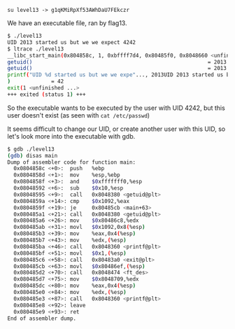 `su level13 -> g1qKMiRpXf53AWhDaU7FEkczr`

We have an executable file, ran by flag13.

```bash
$ ./level13 
UID 2013 started us but we we expect 4242
$ ltrace ./level13 
__libc_start_main(0x804858c, 1, 0xbffff7d4, 0x80485f0, 0x8048660 <unfinished ...>
getuid()                                                        = 2013
getuid()                                                        = 2013
printf("UID %d started us but we we expe"..., 2013UID 2013 started us but we we expect 4242
)             = 42
exit(1 <unfinished ...>
+++ exited (status 1) +++
```

So the executable wants to be executed by the user with UID 4242, but this user doesn't exist (as seen with `cat /etc/passwd`)

It seems difficult to change our UID, or create another user with this UID, so let's look more into the executable with gdb.

```bash
$ gdb ./level13 
(gdb) disas main
Dump of assembler code for function main:
  0x0804858c <+0>:	push   %ebp
  0x0804858d <+1>:	mov    %esp,%ebp
  0x0804858f <+3>:	and    $0xfffffff0,%esp
  0x08048592 <+6>:	sub    $0x10,%esp
  0x08048595 <+9>:	call   0x8048380 <getuid@plt>
  0x0804859a <+14>:	cmp    $0x1092,%eax
  0x0804859f <+19>:	je     0x80485cb <main+63>
  0x080485a1 <+21>:	call   0x8048380 <getuid@plt>
  0x080485a6 <+26>:	mov    $0x80486c8,%edx
  0x080485ab <+31>:	movl   $0x1092,0x8(%esp)
  0x080485b3 <+39>:	mov    %eax,0x4(%esp)
  0x080485b7 <+43>:	mov    %edx,(%esp)
  0x080485ba <+46>:	call   0x8048360 <printf@plt>
  0x080485bf <+51>:	movl   $0x1,(%esp)
  0x080485c6 <+58>:	call   0x80483a0 <exit@plt>
  0x080485cb <+63>:	movl   $0x80486ef,(%esp)
  0x080485d2 <+70>:	call   0x8048474 <ft_des>
  0x080485d7 <+75>:	mov    $0x8048709,%edx
  0x080485dc <+80>:	mov    %eax,0x4(%esp)
  0x080485e0 <+84>:	mov    %edx,(%esp)
  0x080485e3 <+87>:	call   0x8048360 <printf@plt>
  0x080485e8 <+92>:	leave  
  0x080485e9 <+93>:	ret    
End of assembler dump.

```
